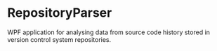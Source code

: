 # RepositoryParser

WPF application for analysing data from source code history stored in version control system repositories.
